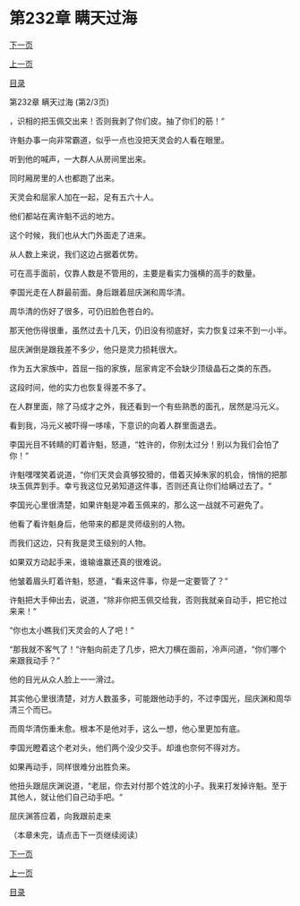<h1>第232章   瞒天过海</h1>
            <div><p><a href="./695_%E7%AC%AC232%E7%AB%A0_%E7%9E%92%E5%A4%A9%E8%BF%87%E6%B5%B7.md">下一页</a></p><p><a href="./693_%E7%AC%AC232%E7%AB%A0_%E7%9E%92%E5%A4%A9%E8%BF%87%E6%B5%B7.md">上一页</a></p><p><a href="../">目录</a></p></div>
            <div><p>第232章   瞒天过海 (第2/3页)</p><p>，识相的把玉佩交出来！否则我剥了你们皮。抽了你们的筋！“</p><p>许魁办事一向非常霸道，似乎一点也没把天灵会的人看在眼里。</p><p>听到他的喊声，一大群人从房间里出来。</p><p>同时厢房里的人也都跑了出来。</p><p>天灵会和屈家人加在一起，足有五六十人。</p><p>他们都站在离许魁不远的地方。</p><p>这个时候，我们也从大门外面走了进来。</p><p>从人数上来说，我们这边占据着优势。</p><p>可在高手面前，仅靠人数是不管用的，主要是看实力强横的高手的数量。</p><p>李国光走在人群最前面。身后跟着屈庆渊和周华清。</p><p>周华清的伤好了很多，可仍旧脸色苍白的。</p><p>那天他伤得很重，虽然过去十几天，仍旧没有彻底好，实力恢复过来不到一小半。</p><p>屈庆渊倒是跟我差不多少，他只是灵力损耗很大。</p><p>作为五大家族中，首屈一指的家族，屈家肯定不会缺少顶级晶石之类的东西。</p><p>这段时间，他的实力也恢复得差不多了。</p><p>在人群里面，除了马成才之外，我还看到一个有些熟悉的面孔，居然是冯元义。</p><p>看到我，冯元义被吓得一哆嗦，下意识的向着人群里面退去。</p><p>李国光目不转睛的盯着许魁，怒道，“姓许的，你别太过分！别以为我们会怕了你！“</p><p>许魁嘿嘿笑着说道，“你们天灵会真够狡猾的，借着灭掉朱家的机会，悄悄的把那块玉佩弄到手。幸亏我这位兄弟知道这件事，否则还真让你们给瞒过去了。“</p><p>李国光心里很清楚，如果许魁是冲着玉佩来的，那么这一战就不可避免了。</p><p>他看了看许魁身后，他带来的都是灵师级别的人物。</p><p>而我们这边，只有我是灵王级别的人物。</p><p>如果双方动起手来，谁输谁赢还真的很难说。</p><p>他皱着眉头盯着许魁，怒道，“看来这件事，你是一定要管了？“</p><p>许魁把大手伸出去，说道，“除非你把玉佩交给我，否则我就亲自动手，把它抢过来来！“</p><p>“你也太小瞧我们天灵会的人了吧！“</p><p>“那我就不客气了！“许魁向前走了几步，把大刀横在面前，冷声问道，“你们哪个来跟我动手？“</p><p>他的目光从众人脸上一一滑过。</p><p>其实他心里很清楚，对方人数虽多，可能跟他动手的，不过李国光，屈庆渊和周华清三个而已。</p><p>而周华清伤重未愈。根本不是他对手，这么一想，他心里更加有底。</p><p>李国光瞪着这个老对头，他们两个没少交手。却谁也奈何不得对方。</p><p>如果再动手，同样很难分出胜负来。</p><p>他扭头跟屈庆渊说道，“老屈，你去对付那个姓沈的小子。我来打发掉许魁。至于其他人，就让他们自己动手吧。“</p><p>屈庆渊答应着，向我跟前走来</p><p>（本章未完，请点击下一页继续阅读）</p></div>
            <div><p><a href="./695_%E7%AC%AC232%E7%AB%A0_%E7%9E%92%E5%A4%A9%E8%BF%87%E6%B5%B7.md">下一页</a></p><p><a href="./693_%E7%AC%AC232%E7%AB%A0_%E7%9E%92%E5%A4%A9%E8%BF%87%E6%B5%B7.md">上一页</a></p><p><a href="../">目录</a></p></div>
